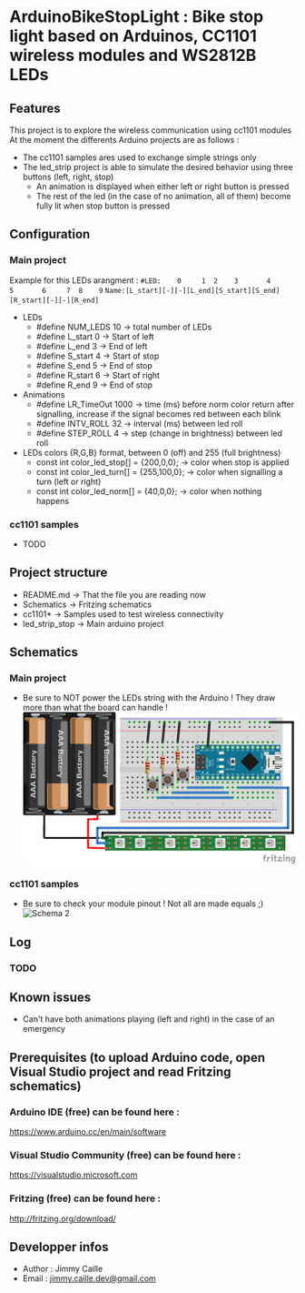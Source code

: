 # ArduinoBikeStopLight : Bike stop light based on Arduinos, CC1101 wireless modules and WS2812B LEDs

## Features
This project is to explore the wireless communication using cc1101 modules
At the moment the differents Arduino projects are as follows :
* The cc1101 samples ares used to exchange simple strings only
* The led_strip project is able to simulate the desired behavior using three buttons (left, right, stop)
  * An animation is displayed when either left or right button is pressed
  * The rest of the led (in the case of no animation, all of them) become fully lit when stop button is pressed
  
## Configuration
### Main project
Example for this LEDs arangment :
``#LED:    0     1  2    3       4       5       6     7  8    9``
``Name:[L_start][-][-][L_end][S_start][S_end][R_start][-][-][R_end]``

- LEDs
  - #define NUM_LEDS 10 -> total number of LEDs
  - #define L_start 0 -> Start of left 
  - #define L_end   3 -> End of left
  - #define S_start 4 -> Start of stop
  - #define S_end   5 -> End of stop
  - #define R_start 6 -> Start of right
  - #define R_end   9 -> End of stop
- Animations
  - #define LR_TimeOut 1000 -> time (ms) before norm color return after signalling, increase if the signal becomes red between each blink
  - #define INTV_ROLL 32    -> interval (ms) between led roll
  - #define STEP_ROLL 4     -> step (change in brightness) between led roll
- LEDs colors {R,G,B} format, between 0 (off) and 255 (full brightness)
  - const int color_led_stop[] = {200,0,0};   -> color when stop is applied
  - const int color_led_turn[] = {255,100,0}; -> color when signalling a turn (left or right)
  - const int color_led_norm[] = {40,0,0};    -> color when nothing happens
 
### cc1101 samples
- TODO

## Project structure
- README.md       -> That the file you are reading now
- Schematics      -> Fritzing schematics
- cc1101*         -> Samples used to test wireless connectivity
- led_strip_stop  -> Main arduino project

## Schematics
### Main project
* Be sure to NOT power the LEDs string with the Arduino ! They draw more than what the board can handle !
![Schema 1](https://raw.githubusercontent.com/jimmycaille/ArduinoBikeStopLight/master/Schematics/arduino_breadboard_led.png "Schema 1")

### cc1101 samples
* Be sure to check your module pinout ! Not all are made equals ;)
![Schema 2](https://raw.githubusercontent.com/jimmycaille/ArduinoBikeStopLight/master/Schematics/arduino_breadboard_cc1101.png "Schema 2")

## Log
### TODO

## Known issues
* Can't have both animations playing (left and right) in the case of an emergency

## Prerequisites (to upload Arduino code, open Visual Studio project and read Fritzing schematics)
### Arduino IDE (free) can be found here :
https://www.arduino.cc/en/main/software
### Visual Studio Community (free) can be found here :
https://visualstudio.microsoft.com
### Fritzing (free) can be found here :
http://fritzing.org/download/

## Developper infos
- Author : Jimmy Caille
- Email  : jimmy.caille.dev@gmail.com
